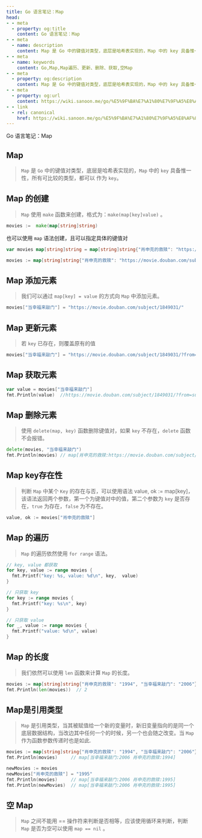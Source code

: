 ```yaml
---
title: Go 语言笔记：Map
head:
- - meta
  - property: og:title
    content: Go 语言笔记：Map
- - meta
  - name: description
    content: Map 是 Go 中的键值对类型，底层是哈希表实现的，Map 中的 key 具备惟一性，所有可比较的类型，都可以 作为 key。
- - meta
  - name: keywords
    content: Go,Map,Map遍历、更新、删除、获取,空Map
- - meta
  - property: og:description
    content: Map 是 Go 中的键值对类型，底层是哈希表实现的，Map 中的 key 具备惟一性，所有可比较的类型，都可以 作为 key。
- - meta
  - property: og:url
    content: https://wiki.sanoon.me/go/%E5%9F%BA%E7%A1%80%E7%9F%A5%E8%AF%86/Map
- - link
  - rel: canonical
    href: https://wiki.sanoon.me/go/%E5%9F%BA%E7%A1%80%E7%9F%A5%E8%AF%86/Map
---
```


Go 语言笔记：Map

## Map

> `Map` 是 `Go` 中的键值对类型，底层是哈希表实现的，`Map` 中的 `key` 具备惟一性，所有可比较的类型，都可以 作为 `key`。

## Map 的创建

> `Map` 使用 `make` 函数来创建，格式为：`make(map[key]value)` 。

```go
movies :=  make(map[string]string)
```

也可以使用 `map` 语法创建，且可以指定具体的键值对

```go
var movies map[string]string = map[string]string{"肖申克的救赎": "https://movie.douban.com/subject/1292052/"}

movies := map[string]string{"肖申克的救赎": "https://movie.douban.com/subject/1292052/"}
```

## Map 添加元素

> 我们可以通过 `map[key] = value` 的方式向 `Map` 中添加元素。

```go
movies["当幸福来敲门"] = "https://movie.douban.com/subject/1849031/"
```

## Map 更新元素

> 若 `key` 已存在，则覆盖原有的值

```go
movies["当幸福来敲门"] = "https://movie.douban.com/subject/1849031/?from=subject-page"
```

## Map 获取元素

```go
var value = movies["当幸福来敲门"]
fmt.Println(value)  //https://movie.douban.com/subject/1849031/?from=subject-page
```

## Map 删除元素

> 使用 `delete(map, key)` 函数删除键值对，如果 `key` 不存在，`delete` 函数不会报错。

```go
delete(movies, "当幸福来敲门")
fmt.Println(movies) // map[肖申克的救赎:https://movie.douban.com/subject/1292052/]
```

## Map key存在性

> 判断 `Map` 中某个 `Key` 的存在与否，可以使用语法 value, ok := map[key]，该语法返回两个参数，第一个为键值对中的值，第二个参数为 `key` 是否存在，`true` 为存在，`false` 为不存在。

```go
value, ok := movies["肖申克的救赎"]
```

## Map 的遍历

> `Map` 的遍历依然使用 `for range` 语法。

```go
// key, value 都获取
for key, value := range movies {
  fmt.Printf("key: %s, value: %d\n", key,  value)
}

// 只获取 key
for key := range movies {
  fmt.Printf("key: %s\n", key)
}

// 只获取 value
for _, value := range movies {
  fmt.Printf("value: %d\n", value)
}
```

## Map 的长度

> 我们依然可以使用 `len` 函数来计算 `Map` 的长度。

```go
movies := map[string]string{"肖申克的救赎": "1994", "当幸福来敲门": "2006"}
fmt.Println(len(movies))  // 2
```

## Map是引用类型

> `Map` 是引用类型，当其被赋值给一个新的变量时，新旧变量指向的是同一个底层数据结构，当改边其中任何一个的时候，另一个也会随之改变。当 `Map` 作为函数参数传递时也是如此.

```go
movies := map[string]string{"肖申克的救赎": "1994", "当幸福来敲门": "2006"}
fmt.Println(movies)     // map[当幸福来敲门:2006 肖申克的救赎:1994]

newMovies := movies
newMovies["肖申克的救赎"] = "1995"
fmt.Println(movies)     // map[当幸福来敲门:2006 肖申克的救赎:1995]
fmt.Println(newMovies)  // map[当幸福来敲门:2006 肖申克的救赎:1995]
```

## 空 Map

> `Map` 之间不能用 == 操作符来判断是否相等，应该使用循环来判断，判断 `Map` 是否为空可以使用 `map == nil` 。

